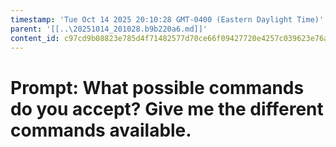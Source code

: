 ```yaml
---
timestamp: 'Tue Oct 14 2025 20:10:28 GMT-0400 (Eastern Daylight Time)'
parent: '[[..\20251014_201028.b9b220a6.md]]'
content_id: c97cd9b08823e785d4f71482577d70ce66f09427720e4257c039623e76a201e8
---
```


# Prompt: What possible commands do you accept? Give me the different commands available.
